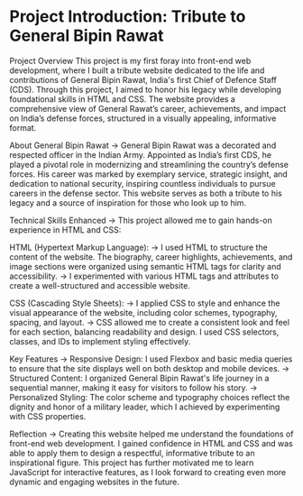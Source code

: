 # Project Introduction: Tribute to General Bipin Rawat
Project Overview
This project is my first foray into front-end web development, where I built a tribute website dedicated to the life and contributions of General Bipin Rawat, India's first Chief of Defence Staff (CDS). Through this project, I aimed to honor his legacy while developing foundational skills in HTML and CSS. The website provides a comprehensive view of General Rawat’s career, achievements, and impact on India’s defense forces, structured in a visually appealing, informative format.

About General Bipin Rawat
-> General Bipin Rawat was a decorated and respected officer in the Indian Army. Appointed as India’s first CDS, he played a pivotal role in modernizing and streamlining the country’s defense forces. His career was marked by exemplary service, strategic insight, and dedication to national security, inspiring countless individuals to pursue careers in the defense sector. This website serves as both a tribute to his legacy and a source of inspiration for those who look up to him.

Technical Skills Enhanced
-> This project allowed me to gain hands-on experience in HTML and CSS:

HTML (Hypertext Markup Language):
-> I used HTML to structure the content of the website. The biography, career highlights, achievements, and image sections were organized using semantic HTML tags for clarity and accessibility.
-> I experimented with various HTML tags and attributes to create a well-structured and accessible website.

CSS (Cascading Style Sheets):
-> I applied CSS to style and enhance the visual appearance of the website, including color schemes, typography, spacing, and layout.
-> CSS allowed me to create a consistent look and feel for each section, balancing readability and design. I used CSS selectors, classes, and IDs to implement styling effectively.

Key Features
-> Responsive Design: I used Flexbox and basic media queries to ensure that the site displays well on both desktop and mobile devices.
-> Structured Content: I organized General Bipin Rawat's life journey in a sequential manner, making it easy for visitors to follow his story.
-> Personalized Styling: The color scheme and typography choices reflect the dignity and honor of a military leader, which I achieved by experimenting with CSS properties.

Reflection
-> Creating this website helped me understand the foundations of front-end web development. I gained confidence in HTML and CSS and was able to apply them to design a respectful, informative tribute to an inspirational figure. This project has further motivated me to learn JavaScript for interactive features, as I look forward to creating even more dynamic and engaging websites in the future.
